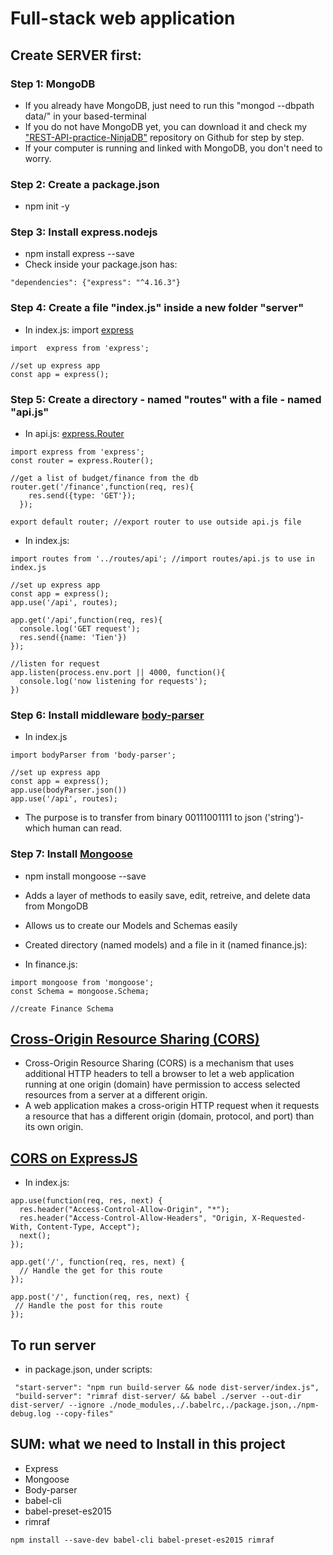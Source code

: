 # Full-stack web application

## Create SERVER first:

### Step 1: MongoDB 
- If you already have MongoDB, just need to run this "mongod --dbpath data/" in your based-terminal
- If you do not have MongoDB yet, you can download it and check my ["REST-API-practice-NinjaDB"](https://github.com/nguy2819/REST-API-practice-NinjaDB) repository on Github for step by step. 
- If your computer is running and linked with MongoDB, you don't need to worry. 

### Step 2: Create a package.json
- npm init -y

### Step 3: Install express.nodejs
- npm install express --save
- Check inside your package.json has: 
```
"dependencies": {"express": "^4.16.3"}
```

### Step 4: Create a file "index.js" inside a new folder "server"
- In index.js: import [express](https://expressjs.com/en/4x/api.html#express)
```
import  express from 'express';

//set up express app
const app = express();
```

### Step 5: Create a directory - named "routes" with a file - named "api.js"
- In api.js: [express.Router](https://expressjs.com/en/4x/api.html#express.router)
```
import express from 'express';
const router = express.Router();

//get a list of budget/finance from the db
router.get('/finance',function(req, res){
    res.send({type: 'GET'});
  });
  
export default router; //export router to use outside api.js file
```
- In index.js:
```
import routes from '../routes/api'; //import routes/api.js to use in index.js

//set up express app
const app = express();
app.use('/api', routes);

app.get('/api',function(req, res){
  console.log('GET request');
  res.send({name: 'Tien'})
});

//listen for request
app.listen(process.env.port || 4000, function(){
  console.log('now listening for requests');
})
```

### Step 6: Install middleware [body-parser](https://www.npmjs.com/package/body-parser) 
- In index.js

```
import bodyParser from 'body-parser';

//set up express app
const app = express();
app.use(bodyParser.json())
app.use('/api', routes);
```
- The purpose is to transfer from binary 00111001111 to json ('string')- which human can read.

### Step 7: Install [Mongoose](https://mongoosejs.com/docs/)
- npm install mongoose --save
- Adds a layer of methods to easily save, edit, retreive, and delete data from MongoDB
- Allows us to create our Models and Schemas easily
- Created directory (named models) and a file in it (named finance.js):

- In finance.js:
```
import mongoose from 'mongoose';
const Schema = mongoose.Schema;

//create Finance Schema
```

## [Cross-Origin Resource Sharing (CORS)](https://developer.mozilla.org/en-US/docs/Web/HTTP/CORS)
- Cross-Origin Resource Sharing (CORS) is a mechanism that uses additional HTTP headers to tell a browser to let a web application running at one origin (domain) have permission to access selected resources from a server at a different origin.
- A web application makes a cross-origin HTTP request when it requests a resource that has a different origin (domain, protocol, and port) than its own origin.

## [CORS on ExpressJS](https://enable-cors.org/server_expressjs.html)
- In index.js:
```
app.use(function(req, res, next) {
  res.header("Access-Control-Allow-Origin", "*");
  res.header("Access-Control-Allow-Headers", "Origin, X-Requested-With, Content-Type, Accept");
  next();
});

app.get('/', function(req, res, next) {
  // Handle the get for this route
});

app.post('/', function(req, res, next) {
 // Handle the post for this route
});
```
## To run server
- in package.json, under scripts:
```
 "start-server": "npm run build-server && node dist-server/index.js",
 "build-server": "rimraf dist-server/ && babel ./server --out-dir dist-server/ --ignore ./node_modules,./.babelrc,./package.json,./npm-debug.log --copy-files"
```

## SUM: what we need to Install in this project
* Express
* Mongoose
* Body-parser
* babel-cli
* babel-preset-es2015
* rimraf 
```
npm install --save-dev babel-cli babel-preset-es2015 rimraf
```

